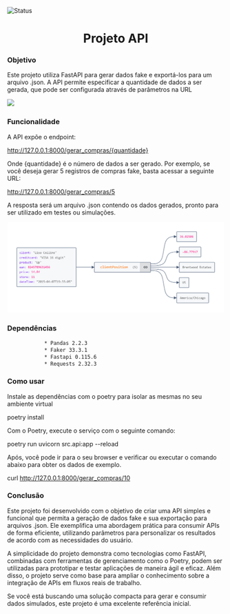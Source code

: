 ![Status](https://img.shields.io/badge/status-finalizado-brightgreen)

<h1 align="center">Projeto API</h1>

### Objetivo

Este projeto utiliza FastAPI para gerar dados fake e exportá-los para um arquivo .json. A API permite especificar a quantidade de dados a ser gerada, que pode ser configurada através de parâmetros na URL

![](https://dkrn4sk0rn31v.cloudfront.net/uploads/2020/11/consumindo-api-python.png)

### Funcionalidade

A API expõe o endpoint:

http://127.0.0.1:8000/gerar_compras/{quantidade}

Onde {quantidade} é o número de dados a ser gerado. Por exemplo, se você deseja gerar 5 registros de compras fake, basta acessar a seguinte URL:

http://127.0.0.1:8000/gerar_compras/5


A resposta será um arquivo .json contendo os dados gerados, pronto para ser utilizado em testes ou simulações.

![](./img/amostra_json.png)


### Dependências
                
                * Pandas 2.2.3
                * Faker 33.3.1
                * Fastapi 0.115.6
                * Requests 2.32.3

### Como usar

Instale as dependências com o poetry para isolar as mesmas no seu ambiente virtual

poetry install

Com o Poetry, execute o serviço com o seguinte comando:

poetry run uvicorn src.api:app --reload

Após, você pode ir para o seu browser e verificar ou executar o comando abaixo para obter os dados de exemplo.

curl http://127.0.0.1:8000/gerar_compras/10


### Conclusão

Este projeto foi desenvolvido com o objetivo de criar uma API simples e funcional que permita a geração de dados fake e sua exportação para arquivos .json. Ele exemplifica uma abordagem prática para consumir APIs de forma eficiente, utilizando parâmetros para personalizar os resultados de acordo com as necessidades do usuário.

A simplicidade do projeto demonstra como tecnologias como FastAPI, combinadas com ferramentas de gerenciamento como o Poetry, podem ser utilizadas para prototipar e testar aplicações de maneira ágil e eficaz. Além disso, o projeto serve como base para ampliar o conhecimento sobre a integração de APIs em fluxos reais de trabalho.

Se você está buscando uma solução compacta para gerar e consumir dados simulados, este projeto é uma excelente referência inicial.
